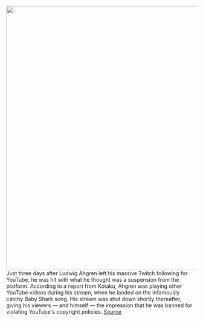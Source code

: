 <img src='https://cdn.vox-cdn.com/thumbor/d-4WEA8IDy0AtdgM4ql66Qp-Vb4=/0x0:2828x1608/1200x800/filters:focal(1188x578:1640x1030)/cdn.vox-cdn.com/uploads/chorus_image/image/70228281/ludwig_youtube_suspended_1.0.png' width='700px' /><br/>
Just three days after Ludwig Ahgren left his massive Twitch following for YouTube, he was hit with what he thought was a suspension from the platform. According to a report from Kotaku, Ahgren was playing other YouTube videos during his stream, when he landed on the infamously catchy Baby Shark song. His stream was shut down shortly thereafter, giving his viewers — and himself — the impression that he was banned for violating YouTube's copyright policies.
<a href='https://www.theverge.com/2021/12/4/22817263/ludwig-youtube-livestream-copyright-warning'> Source <a/>